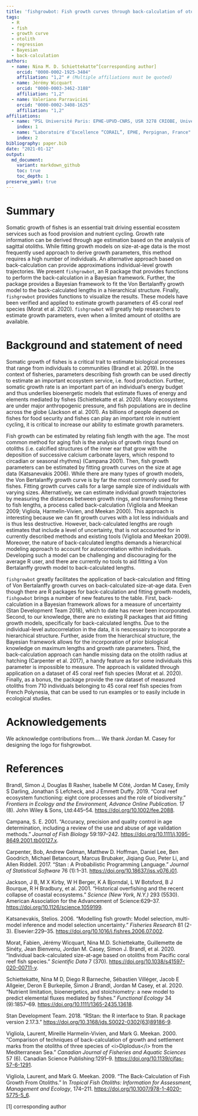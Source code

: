 ```yaml
---
title: 'fishgrowbot: Fish growth curves through back-calculation of otoliths rings in a Bayesian framework'
tags:
  - R
  - fish
  - growth curve
  - otolith
  - regression
  - Bayesian
  - back-calculation
authors:
  - name: Nina M. D. Schiettekatte^[corresponding author]
    orcid: "0000-0002-1925-3484"
    affiliation: "1,2" # (Multiple affiliations must be quoted)
  - name: Jérémy Wicquart
    orcid: "0000-0003-3462-3188"
    affiliation: "1,2"
  - name: Valeriano Parravicini
    orcid: "0000-0002-3408-1625"
    affiliation: "1,2"
affiliations:
  - name: "PSL Université Paris: EPHE-UPVD-CNRS, USR 3278 CRIOBE, Université de Perpignan, 52 Avenue Paul Alduy, 66860, Perpignan, Cedex, France"
    index: 1
  - name: "Laboratoire d’Excellence “CORAIL”, EPHE, Perpignan, France"
    index: 2
bibliography: paper.bib
date: "2021-01-12"
output:
  md_document:
    variant: markdown_github
    toc: true
    toc_depth: 1
preserve_yaml: true
---
```


Summary
=======

Somatic growth of fishes is an essential trait driving essential
ecosstem services such as food provision and nutrient cycling. Growth
rate information can be derived through age estimation based on the
analysis of sagittal otoliths. While fitting growth models on
size-at-age data is the most frequently used approach to derive growth
parameters, this method requires a high number of individuals. An
alternative approach based on back-calculation can provide
approximations individual-level growth trajectories. We present
`fishgrowbot`, an R package that provides functions to perform the
back-calculation in a Bayesian framework. Further, the package provides
a Bayesian framework to fit the Von Bertalanffy growth model to the
back-calculated lengths in a hierarchical structure. Finally,
`fishgrowbot` provides functions to visualize the results. These models
have been verified and applied to estimate growth parameters of 45 coral
reef species (Morat et al. 2020). `fishgrowbot` will greatly help
researchers to estimate growth parameters, even when a limited amount of
otoliths are available.

Background and statement of need
================================

Somatic growth of fishes is a critical trait to estimate biological
processes that range from individuals to communities (Brandl et al.
2019). In the context of fisheries, parameters describing fish growth
can be used directly to estimate an important ecosystem service,
i.e. food production. Further, somatic growth rate is an important part
of an individual’s energy budget and thus underlies bioenergetic models
that estimate fluxes of energy and elements mediated by fishes
(Schiettekatte et al. 2020). Many ecosystems are under major
anthropogenic pressure, and fish populations are in decline across the
globe (Jackson et al. 2001). As billions of people depend on fishes for
food security and fishes can play an important role in nutrient cycling,
it is critical to increase our ability to estimate growth parameters.

Fish growth can be estimated by relating fish length with the age. The
most common method for aging fish is the analysis of growth rings found
on otoliths (i.e. calcified structures of the inner ear that grow with
the deposition of successive calcium carbonate layers, which respond to
circadian or seasonal rhythms) (Campana 2001). Then, fish growth
parameters can be estimated by fitting growth curves on the size at age
data (Katsanevakis 2006). While there are many types of growth models,
the Von Bertalanffy growth curve is by far the most commonly used for
fishes. Fitting growth curves calls for a large sample size of
individuals with varying sizes. Alternatively, we can estimate
individual growth trajectories by measuring the distances between growth
rings, and transforming these to fish lengths, a process called
back-calculation (Vigliola and Meekan 2009; Vigliola, Harmelin-Vivien,
and Meekan 2000). This approach is interesting because we can fit growth
curves with a lot less individuals and is thus less destructive.
However, back-calculated lengths are rough estimates that include a
level of uncertainty, that is not accounted for in currently described
methods and existing tools (Vigliola and Meekan 2009). Moreover, the
nature of back-calculated lengths demands a hierarchical modeling
approach to account for autocorrelation within individuals. Developing
such a model can be challenging and discouraging for the average R user,
and there are currently no tools to aid fitting a Von Bertalanffy growth
model to back-calculated lengths.

`fishgrowbot` greatly facilitates the application of back-calculation
and fitting of Von Bertalanffy growth curves on back-calculated
size-at-age data. Even though there are R packages for back-calculation
and fitting growth models, `fishgowbot` brings a number of new features
to the table. First, back-calculation in a Bayesian framework allows for
a measure of uncertainty (Stan Development Team 2018), which to date has
never been incorporated. Second, to our knowledge, there are no existing
R packages that aid fitting growth models, specifically for
back-calculated lengths. Due to the individual-level autocorrelation in
the data, it is nescessairy to incorporate a hierarchical structure.
Further, aside from the hierarchical structure, the Bayesian framework
allows for the incorporation of prior biological knowledge on maximum
lengths and growth rate parameters. Third, the back-calculation approach
can handle missing data on the otolith radius at hatching (Carpenter et
al. 2017), a handy feature as for some individuals this parameter is
impossible to measure. The approach is validated through application on
a dataset of 45 coral reef fish species (Morat et al. 2020). Finally, as
a bonus, the package provide the raw dataset of measured otoliths from
710 individuals belonging to 45 coral reef fish species from French
Polynesia, that can be used to run examples or to easily include in
ecological studies.

Acknowledgements
================

We acknowledge contributions from…. We thank Jordan M. Casey for
designing the logo for fishgrowbot.

References
==========

Brandl, Simon J, Douglas B Rasher, Isabelle M Côté, Jordan M Casey,
Emily S Darling, Jonathan S Lefcheck, and J Emmett Duffy. 2019. “Coral
reef ecosystem functioning: eight core processes and the role of
biodiversity.” *Frontiers in Ecology and the Environment, Advance Online
Publication.* 17 (8). John Wiley & Sons, Ltd:445–54.
<https://doi.org/10.1002/fee.2088>.

Campana, S. E. 2001. “Accuracy, precision and quality control in age
determination, including a review of the use and abuse of age validation
methods.” *Journal of Fish Biology* 59:197–242.
<https://doi.org/10.1111/j.1095-8649.2001.tb00127.x>.

Carpenter, Bob, Andrew Gelman, Matthew D. Hoffman, Daniel Lee, Ben
Goodrich, Michael Betancourt, Marcus Brubaker, Jiqiang Guo, Peter Li,
and Allen Riddell. 2017. “Stan : A Probabilistic Programming Language.”
*Journal of Statistical Software* 76 (1):1–31.
<https://doi.org/10.18637/jss.v076.i01>.

Jackson, J B, M X Kirby, W H Berger, K A Bjorndal, L W Botsford, B J
Bourque, R H Bradbury, et al. 2001. “Historical overfishing and the
recent collapse of coastal ecosystems.” *Science (New York, N.Y.)* 293
(5530). American Association for the Advancement of Science:629–37.
<https://doi.org/10.1126/science.1059199>.

Katsanevakis, Stelios. 2006. “Modelling fish growth: Model selection,
multi-model inference and model selection uncertainty.” *Fisheries
Research* 81 (2-3). Elsevier:229–35.
<https://doi.org/10.1016/j.fishres.2006.07.002>.

Morat, Fabien, Jérémy Wicquart, Nina M.D. Schiettekatte, Guillemette de
Sinéty, Jean Bienvenu, Jordan M. Casey, Simon J. Brandl, et al. 2020.
“Individual back-calculated size-at-age based on otoliths from Pacific
coral reef fish species.” *Scientific Data* 7 (370).
<https://doi.org/10.1038/s41597-020-00711-y>.

Schiettekatte, Nina M D, Diego R Barneche, Sébastien Villéger, Jacob E
Allgeier, Deron E Burkepile, Simon J Brandl, Jordan M Casey, et al.
2020. “Nutrient limitation, bioenergetics, and stoichiometry: a new
model to predict elemental fluxes mediated by fishes.” *Functional
Ecology* 34 (9):1857–69. <https://doi.org/10.1111/1365-2435.13618>.

Stan Development Team. 2018. “RStan: the R interface to Stan. R package
version 2.17.3.” <https://doi.org/10.3168/jds.S0022-0302(63)89186-9>.

Vigliola, Laurent, Mireille Harmelin-Vivien, and Mark G. Meekan. 2000.
“Comparison of techniques of back-calculation of growth and settlement
marks from the otoliths of three species of &lt;i&gt;Diplodus&lt;/i&gt;
from the Mediterranean Sea.” *Canadian Journal of Fisheries and Aquatic
Sciences* 57 (6). Canadian Science Publishing:1291–9.
<https://doi.org/10.1139/cjfas-57-6-1291>.

Vigliola, Laurent, and Mark G. Meekan. 2009. “The Back-Calculation of
Fish Growth From Otoliths.” In *Tropical Fish Otoliths: Information for
Assessment, Management and Ecology*, 174–211.
<https://doi.org/10.1007/978-1-4020-5775-5_6>.

[1] corresponding author
